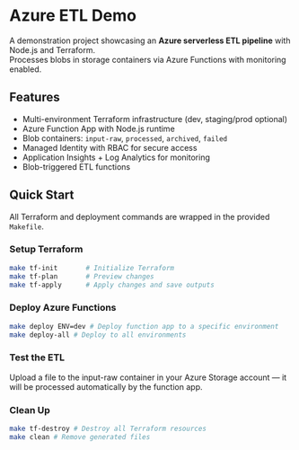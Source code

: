 # Azure ETL Demo

A demonstration project showcasing an **Azure serverless ETL pipeline** with Node.js and Terraform.  
Processes blobs in storage containers via Azure Functions with monitoring enabled.

## Features

- Multi-environment Terraform infrastructure (dev, staging/prod optional)
- Azure Function App with Node.js runtime
- Blob containers: `input-raw`, `processed`, `archived`, `failed`
- Managed Identity with RBAC for secure access
- Application Insights + Log Analytics for monitoring
- Blob-triggered ETL functions

## Quick Start

All Terraform and deployment commands are wrapped in the provided `Makefile`.

### Setup Terraform

```bash
make tf-init       # Initialize Terraform
make tf-plan       # Preview changes
make tf-apply      # Apply changes and save outputs
```

### Deploy Azure Functions

```bash
make deploy ENV=dev # Deploy function app to a specific environment
make deploy-all # Deploy to all environments
```

### Test the ETL

Upload a file to the input-raw container in your Azure Storage account — it will be processed automatically by the function app.

### Clean Up

```bash
make tf-destroy # Destroy all Terraform resources
make clean # Remove generated files
```
